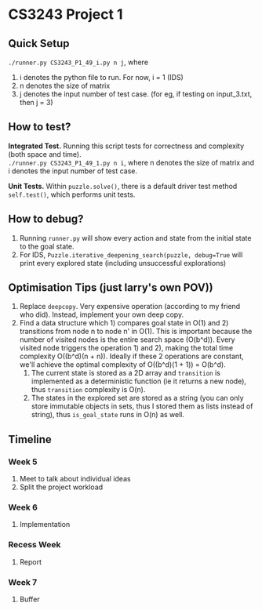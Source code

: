 # CS3243 Project 1

## Quick Setup
`./runner.py CS3243_P1_49_i.py n j`, where 
1. i denotes the python file to run. For now, i = 1 (IDS)
2. n denotes the size of matrix 
3. j denotes the input number of test case. (for eg, if testing on input_3.txt, then j = 3)
 
## How to test?
**Integrated Test.** Running this script tests for correctness and complexity (both space and time). <br />
`./runner.py CS3243_P1_49_1.py n i`, where n denotes the size of matrix and i denotes the input number of test case.

**Unit Tests.** Within `puzzle.solve()`, there is a default driver test method `self.test()`, which performs unit tests. 

## How to debug?
1. Running `runner.py` will show every action and state from the initial state to the goal state.
2. For IDS, `Puzzle.iterative_deepening_search(puzzle, debug=True` will print every explored state 
(including unsuccessful explorations)

## Optimisation Tips (just larry's own POV))
1. Replace `deepcopy`. Very expensive operation (according to my friend who did). Instead, implement your own deep copy.
2. Find a data structure which 1) compares goal state in O(1) and 2) transitions from node n to node n' in O(1). This
is important because the number of visited nodes is the entire search space (O(b^d)). Every visited node 
triggers the operation 1) and 2), making the total time complexity O((b^d)(n + n)). Ideally if these 2 operations are 
constant, we'll achieve the optimal complexity of O((b^d)(1 + 1)) = O(b^d).
    1. The current state is stored as a 2D array and `transition` is implemented as a deterministic function 
    (ie it returns a new node), thus `transition` complexity is O(n).
    2. The states in the explored set are stored as a string (you can only store immutable objects in sets, thus I 
    stored them as lists instead of string), thus `is_goal_state` runs in O(n) as well. 

## Timeline
### Week 5
1. Meet to talk about individual ideas
2. Split the project workload
### Week 6
1. Implementation
### Recess Week
1. Report
### Week 7
1. Buffer